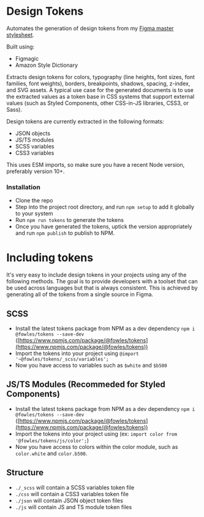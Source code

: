 # Design Tokens

Automates the generation of design tokens from my [Figma master stylesheet](https://www.figma.com/file/konYAsITsED6LMleKTCVuP/Tokens?node-id=0%3A1).

Built using:

- Figmagic
- Amazon Style Dictionary

Extracts design tokens for colors, typography (line heights, font sizes, font families, font weights), borders, breakpoints, shadows, spacing, z-index, and SVG assets. A typical use case for the generated documents is to use the extracted values as a token base in CSS systems that support external values (such as Styled Components, other CSS-in-JS libraries, CSS3, or Sass).

Design tokens are currently extracted in the following formats:

- JSON objects
- JS/TS modules
- SCSS variables
- CSS3 variables

This uses ESM imports, so make sure you have a recent Node version, preferably version 10+.

### Installation

- Clone the repo
- Step into the project root directory, and run `npm setup` to add it globally to your system
- Run `npm run tokens` to generate the tokens
- Once you have generated the tokens, uptick the version appropriately and run `npm publish` to publish to NPM.

# Including tokens

It's very easy to include design tokens in your projects using any of the following methods. The goal is to provide developers with a toolset that can be used across languages but that is always consistent. This is achieved by generating all of the tokens from a single source in Figma.

## SCSS

- Install the latest tokens package from NPM as a dev dependency `npm i @fowles/tokens --save-dev` ([https://www.npmjs.com/package/@fowles/tokens](https://www.npmjs.com/package/@fowles/tokens))
- Import the tokens into your project using `@import '~@fowles/tokens/_scss/variables';`
- Now you have access to variables such as `$white` and `$b500`

## JS/TS Modules (Recommeded for Styled Components)

- Install the latest tokens package from NPM as a dev dependency `npm i @fowles/tokens --save-dev` ([https://www.npmjs.com/package/@fowles/tokens](https://www.npmjs.com/package/@fowles/tokens))
- Import the tokens into your project using (ex: `import color from '@fowles/tokens/js/color';`)
- Now you have access to colors within the color module, such as `color.white` and `color.b500`.

## Structure

- `./_scss` will contain a SCSS variables token file
- `./css` will contain a CSS3 variables token file
- `./json` will contain JSON object token files
- `./js` will contain JS and TS module token files
